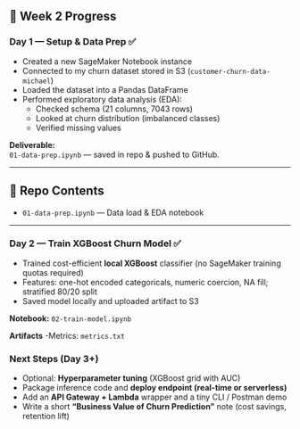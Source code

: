 
## 📅 Week 2 Progress

### Day 1 — Setup & Data Prep ✅
- Created a new SageMaker Notebook instance  
- Connected to my churn dataset stored in S3 (`customer-churn-data-michael`)  
- Loaded the dataset into a Pandas DataFrame  
- Performed exploratory data analysis (EDA):  
  - Checked schema (21 columns, 7043 rows)  
  - Looked at churn distribution (imbalanced classes)  
  - Verified missing values  

**Deliverable:**  
`01-data-prep.ipynb` — saved in repo & pushed to GitHub.  

---

## 📂 Repo Contents
- `01-data-prep.ipynb` — Data load & EDA notebook  

---

### Day 2 — Train XGBoost Churn Model ✅
- Trained cost-efficient **local XGBoost** classifier (no SageMaker training quotas required)
- Features: one-hot encoded categoricals, numeric coercion, NA fill; stratified 80/20 split
- Saved model locally and uploaded artifact to S3



**Notebook:** `02-train-model.ipynb`

**Artifacts**
-Metrics: `metrics.txt`

### Next Steps (Day 3+)
- Optional: **Hyperparameter tuning** (XGBoost grid with AUC)
- Package inference code and **deploy endpoint (real-time or serverless)**  
- Add an **API Gateway + Lambda** wrapper and a tiny CLI / Postman demo
- Write a short **“Business Value of Churn Prediction”** note (cost savings, retention lift)



